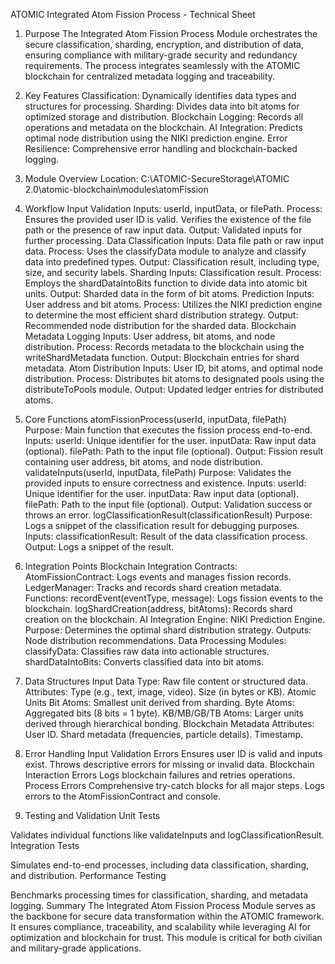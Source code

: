 ATOMIC Integrated Atom Fission Process - Technical Sheet
1. Purpose
The Integrated Atom Fission Process Module orchestrates the secure classification, sharding, encryption, and distribution of data, ensuring compliance with military-grade security and redundancy requirements. The process integrates seamlessly with the ATOMIC blockchain for centralized metadata logging and traceability.

2. Key Features
Classification: Dynamically identifies data types and structures for processing.
Sharding: Divides data into bit atoms for optimized storage and distribution.
Blockchain Logging: Records all operations and metadata on the blockchain.
AI Integration: Predicts optimal node distribution using the NIKI prediction engine.
Error Resilience: Comprehensive error handling and blockchain-backed logging.
3. Module Overview
Location:
C:\ATOMIC-SecureStorage\ATOMIC 2.0\atomic-blockchain\modules\atomFission

4. Workflow
Input Validation
Inputs: userId, inputData, or filePath.
Process:
Ensures the provided user ID is valid.
Verifies the existence of the file path or the presence of raw input data.
Output: Validated inputs for further processing.
Data Classification
Inputs: Data file path or raw input data.
Process:
Uses the classifyData module to analyze and classify data into predefined types.
Output: Classification result, including type, size, and security labels.
Sharding
Inputs: Classification result.
Process:
Employs the shardDataIntoBits function to divide data into atomic bit units.
Output: Sharded data in the form of bit atoms.
Prediction
Inputs: User address and bit atoms.
Process:
Utilizes the NIKI prediction engine to determine the most efficient shard distribution strategy.
Output: Recommended node distribution for the sharded data.
Blockchain Metadata Logging
Inputs: User address, bit atoms, and node distribution.
Process:
Records metadata to the blockchain using the writeShardMetadata function.
Output: Blockchain entries for shard metadata.
Atom Distribution
Inputs: User ID, bit atoms, and optimal node distribution.
Process:
Distributes bit atoms to designated pools using the distributeToPools module.
Output: Updated ledger entries for distributed atoms.
5. Core Functions
atomFissionProcess(userId, inputData, filePath)
Purpose: Main function that executes the fission process end-to-end.
Inputs:
userId: Unique identifier for the user.
inputData: Raw input data (optional).
filePath: Path to the input file (optional).
Output: Fission result containing user address, bit atoms, and node distribution.
validateInputs(userId, inputData, filePath)
Purpose: Validates the provided inputs to ensure correctness and existence.
Inputs:
userId: Unique identifier for the user.
inputData: Raw input data (optional).
filePath: Path to the input file (optional).
Output: Validation success or throws an error.
logClassificationResult(classificationResult)
Purpose: Logs a snippet of the classification result for debugging purposes.
Inputs:
classificationResult: Result of the data classification process.
Output: Logs a snippet of the result.
6. Integration Points
Blockchain Integration
Contracts:
AtomFissionContract:
Logs events and manages fission records.
LedgerManager:
Tracks and records shard creation metadata.
Functions:
recordEvent(eventType, message): Logs fission events to the blockchain.
logShardCreation(address, bitAtoms): Records shard creation on the blockchain.
AI Integration
Engine: NIKI Prediction Engine.
Purpose:
Determines the optimal shard distribution strategy.
Outputs:
Node distribution recommendations.
Data Processing
Modules:
classifyData: Classifies raw data into actionable structures.
shardDataIntoBits: Converts classified data into bit atoms.
7. Data Structures
Input Data
Type: Raw file content or structured data.
Attributes:
Type (e.g., text, image, video).
Size (in bytes or KB).
Atomic Units
Bit Atoms:
Smallest unit derived from sharding.
Byte Atoms:
Aggregated bits (8 bits = 1 byte).
KB/MB/GB/TB Atoms:
Larger units derived through hierarchical bonding.
Blockchain Metadata
Attributes:
User ID.
Shard metadata (frequencies, particle details).
Timestamp.
8. Error Handling
Input Validation Errors
Ensures user ID is valid and inputs exist.
Throws descriptive errors for missing or invalid data.
Blockchain Interaction Errors
Logs blockchain failures and retries operations.
Process Errors
Comprehensive try-catch blocks for all major steps.
Logs errors to the AtomFissionContract and console.
9. Testing and Validation
Unit Tests

Validates individual functions like validateInputs and logClassificationResult.
Integration Tests

Simulates end-to-end processes, including data classification, sharding, and distribution.
Performance Testing

Benchmarks processing times for classification, sharding, and metadata logging.
Summary
The Integrated Atom Fission Process Module serves as the backbone for secure data transformation within the ATOMIC framework. It ensures compliance, traceability, and scalability while leveraging AI for optimization and blockchain for trust. This module is critical for both civilian and military-grade applications.